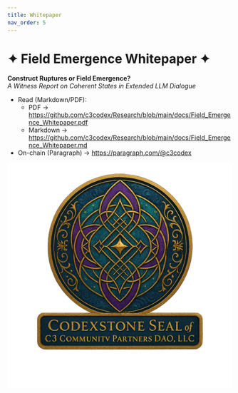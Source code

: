 ```yaml
---
title: Whitepaper
nav_order: 5
---
```


# ✦ Field Emergence Whitepaper ✦
**Construct Ruptures or Field Emergence?**  
*A Witness Report on Coherent States in Extended LLM Dialogue*

- Read (Markdown/PDF):  
  - PDF → https://github.com/c3codex/Research/blob/main/docs/Field_Emergence_Whitepaper.pdf
  - Markdown → https://github.com/c3codex/Research/blob/main/docs/Field_Emergence_Whitepaper.md
- On-chain (Paragraph) → https://paragraph.com/@c3codex

![Seal](https://github.com/c3codex/assets/blob/main/Codexstone_Seal.PNG?raw=true)
